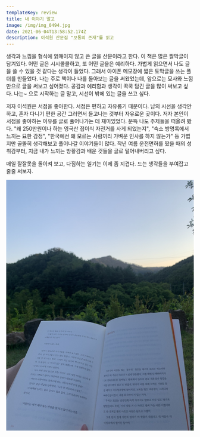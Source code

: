```yaml
---
templateKey: review
title: 내 이야기 말고
image: /img/img_0494.jpg
date: 2021-06-04T13:58:52.174Z
description: 이석원 산문집 "보통의 존재"를 읽고
---
```

생각과 느낌을 형식에 얽매이지 않고 쓴 글을 산문이라고 한다. 이 책은 많은 짤막글이 담겨있다. 어떤 글은 시시콜콜하고, 또 어떤 글을은 예리하다. 가볍게 읽으면서 나도 글을 쓸 수 있을 것 같다는 생각이 들었다. 그래서 아이폰 메모장에 짧은 토막글을 쓰는 폴더를 만들었다. 나는 주로 책이나 나를 돌아보는 글을 써왔었는데, 앞으로는 묘사와 느낌만으로 글을 써보고 싶어졌다. 공감과 예리함과 생각이 꾹꾹 담긴 글을 많이 써보고 싶다. 나는~ 으로 시작하는 글 말고, 시선이 밖에 있는 글을 쓰고 싶다.

저자 이석원은 서점을 좋아한다. 서점은 편하고 자유롭기 때문이다. 남의 시선을 생각안하고, 혼자 다니기 편한 공간 그러면서 들고나는 것부터 자유로운 곳이다. 저자 본인이 서점을 좋아하는 이유를 글로 풀어나가는 데 재미있었다. 문뜩 나도 주제들을 떠올려 봤다. "왜 250만원이나 하는 영국산 접이식 자전거를 사게 되었는지", "숙소 방명록에서 느끼는 묘한 감정", "한국에선 왜 모르는 사람끼리 가벼운 인사를 하지 않는가" 등 가볍지만 골똘히 생각해보고 풀어나갈 이야기들이 많다. 작년 여름 운전면허를 땄을 때의 성취감부터, 지금 내가 느끼는 방황감과 배운 것들을 글로 털어내버리고 싶다.

매일 잘잘못을 돌이켜 보고, 다짐하는 일기는 이제 좀 지겹다. 드는 생각들을 부여잡고 줄줄 써보자.

![](/img/img_0494.jpg)